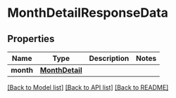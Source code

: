 # MonthDetailResponseData

## Properties
Name | Type | Description | Notes
------------ | ------------- | ------------- | -------------
**month** | [**MonthDetail**](MonthDetail.md) |  | 

[[Back to Model list]](../README.md#documentation-for-models) [[Back to API list]](../README.md#documentation-for-api-endpoints) [[Back to README]](../README.md)


